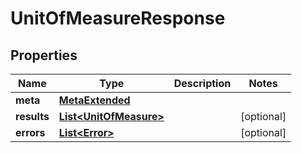 

# UnitOfMeasureResponse


## Properties

Name | Type | Description | Notes
------------ | ------------- | ------------- | -------------
**meta** | [**MetaExtended**](MetaExtended.md) |  | 
**results** | [**List&lt;UnitOfMeasure&gt;**](UnitOfMeasure.md) |  |  [optional]
**errors** | [**List&lt;Error&gt;**](Error.md) |  |  [optional]



